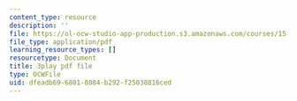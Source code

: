 ```yaml
---
content_type: resource
description: ''
file: https://ol-ocw-studio-app-production.s3.amazonaws.com/courses/15-031j-energy-decisions-markets-and-policies-spring-2012/dfeadb6968018084b292f25038816ced_m0eRTYvmRDg.pdf
file_type: application/pdf
learning_resource_types: []
resourcetype: Document
title: 3play pdf file
type: OCWFile
uid: dfeadb69-6801-8084-b292-f25038816ced
---
```

